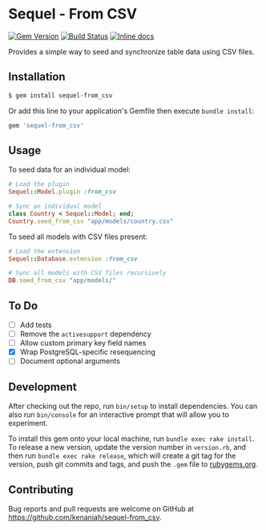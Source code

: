 # Sequel - From CSV

[![Gem Version](https://badge.fury.io/rb/sequel-from_csv.svg)](http://badge.fury.io/rb/sequel-from_csv)
[![Build Status](https://secure.travis-ci.org/kenaniah/sequel-from_csv.svg)](http://travis-ci.org/kenaniah/sequel-from_csv)
[![Inline docs](http://inch-ci.org/github/kenaniah/sequel-from_csv.svg?branch=master)](http://inch-ci.org/github/kenaniah/sequel-from_csv)

Provides a simple way to seed and synchronize table data using CSV files.

## Installation

```bash
$ gem install sequel-from_csv
```

Or add this line to your application's Gemfile then execute `bundle install`:

```ruby
gem 'sequel-from_csv'
```

## Usage

To seed data for an individual model:

```ruby
# Load the plugin
Sequel::Model.plugin :from_csv

# Sync an individual model
class Country < Sequel::Model; end;
Country.seed_from_csv "app/models/country.csv"
```

To seed all models with CSV files present:

```ruby
# Load the extension
Sequel::Database.extension :from_csv

# Sync all models with CSV files recursively
DB.seed_from_csv "app/models/"
```
## To Do

 - [ ] Add tests
 - [ ] Remove the `activesupport` dependency
 - [ ] Allow custom primary key field names
 - [x] Wrap PostgreSQL-specific resequencing
 - [ ] Document optional arguments

## Development

After checking out the repo, run `bin/setup` to install dependencies. You can also run `bin/console` for an interactive prompt that will allow you to experiment.

To install this gem onto your local machine, run `bundle exec rake install`. To release a new version, update the version number in `version.rb`, and then run `bundle exec rake release`, which will create a git tag for the version, push git commits and tags, and push the `.gem` file to [rubygems.org](https://rubygems.org).

## Contributing

Bug reports and pull requests are welcome on GitHub at https://github.com/kenaniah/sequel-from_csv.
